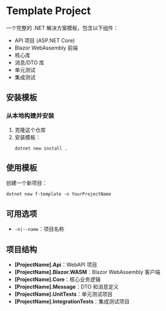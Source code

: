 # Template Project

一个完整的 .NET 解决方案模板，包含以下组件：

- API 项目 (ASP.NET Core)
- Blazor WebAssembly 前端
- 核心库
- 消息/DTO 库
- 单元测试
- 集成测试

## 安装模板

### 从本地构建并安装

1. 克隆这个仓库 
2. 安装模板：
   ```
   dotnet new install .
   ```

## 使用模板

创建一个新项目：

```
dotnet new f-template -n YourProjectName
```

## 可用选项

- `-n|--name`：项目名称

## 项目结构

- **[ProjectName].Api**：WebAPI 项目
- **[ProjectName].Blazor.WASM**：Blazor WebAssembly 客户端
- **[ProjectName].Core**：核心业务逻辑
- **[ProjectName].Message**：DTO 和消息定义
- **[ProjectName].UnitTests**：单元测试项目
- **[ProjectName].IntegrationTests**：集成测试项目